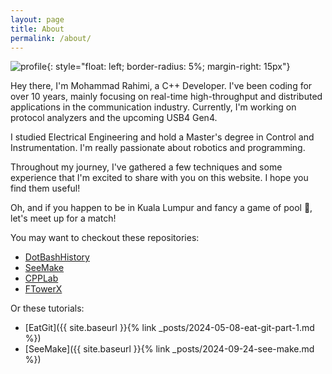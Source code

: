 ```yaml
---
layout: page
title: About
permalink: /about/
---
```


![profile](https://gravatar.com/avatar/3a648617ab98198334f03c560bfbdf5e4923ab08c60132fa9f6da5f2048ebeb0?s=200){: style="float: left; border-radius: 5%; margin-right: 15px"}

Hey there, I'm Mohammad Rahimi, a C++ Developer. I've been coding for over 10
years, mainly focusing on real-time high-throughput and distributed applications
in the communication industry. Currently, I'm working on protocol analyzers and
the upcoming USB4 Gen4.

I studied Electrical Engineering and hold a Master's degree in Control and
Instrumentation. I'm really passionate about robotics and programming.

Throughout my journey, I've gathered a few techniques and some experience that
I'm excited to share with you on this website. I hope you find them useful!

Oh, and if you happen to be in Kuala Lumpur and fancy a game of pool 🎱, let's
meet up for a match!

You may want to checkout these repositories:

- [DotBashHistory][dot-bash-history-repo]
- [SeeMake][seemake-repo]
- [CPPLab][cpp-lab-repo]
- [FTowerX][ftowerx-repo]

Or these tutorials:

- [EatGit]({{ site.baseurl }}{% link _posts/2024-05-08-eat-git-part-1.md %})
- [SeeMake]({{ site.baseurl }}{% link _posts/2024-09-24-see-make.md %})

[dot-bash-history-repo]: https://github.com/MhmRhm/DotBashHistory
[cpp-lab-repo]: https://github.com/MhmRhm/cpplab
[seemake-repo]: https://github.com/MhmRhm/SeeMake
[ftowerx-repo]: https://github.com/MhmRhm/FTowerX
